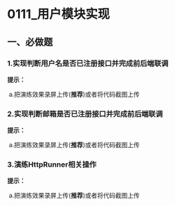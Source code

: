 # 0111_用户模块实现

## 一、必做题

### 1.实现判断用户名是否已注册接口并完成前后端联调

**提示：**

​	a.把演练效果录屏上传(**推荐**)或者将代码截图上传

 

### 2.实现判断邮箱是否已注册接口并完成前后端联调

**提示：**

​	a.把演练效果录屏上传(**推荐**)或者将代码截图上传

 

### 3.演练HttpRunner相关操作

**提示：**

​	a.把演练效果录屏上传(**推荐**)或者将代码截图上传

